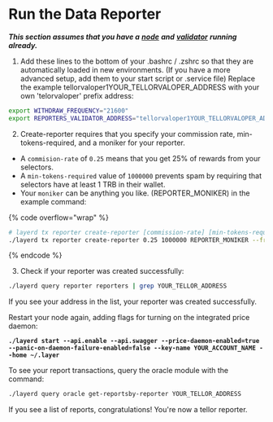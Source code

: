 # Run the Data Reporter

_**This section assumes that you have a**_ [_**node**_](node-setup/) _**and**_ [_**validator**_](run-a-layer-validator/) _**running already.**_&#x20;

1. Add these lines to the bottom of your .bashrc / .zshrc so that they are automatically loaded in new environments. (If you have a more advanced setup, add them to your start script or .service file) Replace the example tellorvaloper1YOUR\_TELLORVALOPER\_ADDRESS with your own 'telorvaloper' prefix address:

```sh
export WITHDRAW_FREQUENCY="21600"
export REPORTERS_VALIDATOR_ADDRESS="tellorvaloper1YOUR_TELLORVALOPER_ADDRESS"
```

2. Create-reporter requires that you specify your commission rate, min-tokens-required, and a moniker for your reporter.&#x20;

* A `commision-rate` of `0.25` means that you get 25% of rewards from your selectors.
* A `min-tokens-required` value of `1000000` prevents spam by requiring that selectors have at least 1 TRB in their wallet.
* Your `moniker` can be anything you like. (REPORTER\_MONIKER) in the example command:

{% code overflow="wrap" %}
```bash
# layerd tx reporter create-reporter [commission-rate] [min-tokens-required] [moniker] [flags]
./layerd tx reporter create-reporter 0.25 1000000 REPORTER_MONIKER --from YOUR_ACCOUNT_NAME --chain-id layertest-4 --fees 10loya --yes
```
{% endcode %}

3. Check if your reporter was created successfully:

```sh
./layerd query reporter reporters | grep YOUR_TELLOR_ADDRESS
```

If you see your address in the list, your reporter was created successfully.

Restart your node again, adding flags for turning on the integrated price daemon:

<pre class="language-bash" data-overflow="wrap"><code class="lang-bash"><strong>./layerd start --api.enable --api.swagger --price-daemon-enabled=true --panic-on-daemon-failure-enabled=false --key-name YOUR_ACCOUNT_NAME --home ~/.layer
</strong></code></pre>

To see your report transactions, query the oracle module with the command:

```sh
./layerd query oracle get-reportsby-reporter YOUR_TELLOR_ADDRESS
```

If you see a list of reports, congratulations! You're now a tellor reporter.&#x20;
